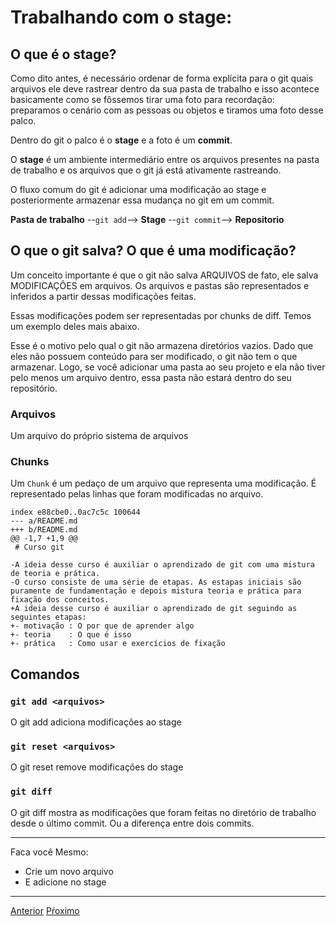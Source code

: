 # Trabalhando com o stage:

## O que é o **stage**?

Como dito antes, é necessário ordenar de forma explícita para o git quais arquivos
ele deve rastrear dentro da sua pasta de trabalho e isso acontece basicamente como
se fôssemos tirar uma foto para recordação: preparamos o cenário com as pessoas
ou objetos e tiramos uma foto desse palco.

Dentro do git o palco é o **stage** e a foto é um **commit**.

O **stage** é um ambiente intermediário entre os arquivos presentes na pasta de
trabalho e os arquivos que o git já está ativamente rastreando.

O fluxo comum do git é adicionar uma modificação ao stage e posteriormente
armazenar essa mudança no git em um commit.

**Pasta de trabalho** --`git add`--> **Stage** --`git commit`--> **Repositorio**

## O que o git salva? O que é uma modificação?

Um conceito importante é que o git não salva ARQUIVOS de fato, ele salva MODIFICAÇÔES
em arquivos. Os arquivos e pastas são representados e inferidos a partir dessas 
modificações feitas.

Essas modificações podem ser representadas por chunks de diff. Temos um
exemplo deles mais abaixo.

Esse é o motivo pelo qual o git não armazena diretórios vazios. Dado que eles não 
possuem conteúdo para ser modificado, o git não tem o que armazenar. Logo, se você
adicionar uma pasta ao seu projeto e ela não tiver pelo menos um arquivo dentro,
essa pasta não estará dentro do seu repositório.

### Arquivos

Um arquivo do próprio sistema de arquivos

### Chunks

Um `Chunk` é um pedaço de um arquivo que representa uma modificação. É representado 
pelas linhas que foram modificadas no arquivo.

```
index e88cbe0..0ac7c5c 100644
--- a/README.md
+++ b/README.md
@@ -1,7 +1,9 @@
 # Curso git
 
-A ideia desse curso é auxiliar o aprendizado de git com uma mistura de teoria e prática.
-O curso consiste de uma série de etapas. As estapas iniciais são puramente de fundamentação e depois mistura teoria e prática para fixação dos conceitos.
+A ideia desse curso é auxiliar o aprendizado de git seguindo as seguintes etapas:
+- motivação : O por que de aprender algo
+- teoria    : O que é isso
+- prática   : Como usar e exercícios de fixação

```

## Comandos

### `git add <arquivos>`

O git add adiciona modificações ao stage

### `git reset <arquivos>`

O git reset remove modificações do stage

### `git diff`

O git diff mostra as modificações que foram feitas no diretório de trabalho
desde o último commit. Ou a diferença entre dois commits.

---

  Faca você Mesmo:

- Crie um novo arquivo
- E adicione no stage

---

[Anterior](repositorio.md)
[Pŕoximo](commit.md)
